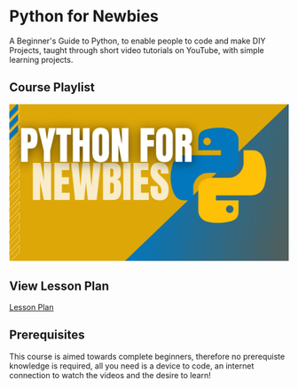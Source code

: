 # Python for Newbies
A Beginner's Guide to Python, to enable people to code and make DIY Projects, taught through short video tutorials on YouTube, with simple learning projects.

## Course Playlist

[![Series Thumbnail](Thumbnail.png)](https://youtube.com/playlist?list=PLpaMRtmEhzZZd1jUlG3GUzZy-XYht0979)


## View Lesson Plan

[Lesson Plan](Lesson%20Plan/README.md)


## Prerequisites
This course is aimed towards complete beginners, therefore no prerequiste knowledge is required, all you need is a device to code, an internet connection to watch the videos and the desire to learn!

